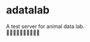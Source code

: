 # adatalab
A test server for animal data lab.  
:dog::cat::rabbit::pig::cow::horse::sheep::chicken::rooster::dragon:
